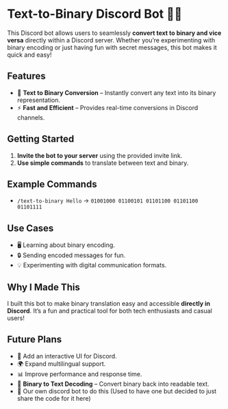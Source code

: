 # Text-to-Binary Discord Bot 🤖💬  

This Discord bot allows users to seamlessly **convert text to binary and vice versa** directly within a Discord server. Whether you’re experimenting with binary encoding or just having fun with secret messages, this bot makes it quick and easy!  

## Features  

- 🔢 **Text to Binary Conversion** – Instantly convert any text into its binary representation.   
- ⚡ **Fast and Efficient** – Provides real-time conversions in Discord channels.  

## Getting Started  

1. **Invite the bot to your server** using the provided invite link.  
2. **Use simple commands** to translate between text and binary.  

## Example Commands  
- `/text-to-binary Hello` → `01001000 01100101 01101100 01101100 01101111`  

## Use Cases  

- 🖥️ Learning about binary encoding.  
- 🔒 Sending encoded messages for fun.  
- 💡 Experimenting with digital communication formats.  

## Why I Made This  

I built this bot to make binary translation easy and accessible **directly in Discord**. It’s a fun and practical tool for both tech enthusiasts and casual users!  

## Future Plans  

- 🎨 Add an interactive UI for Discord.  
- 🌍 Expand multilingual support.  
- 📊 Improve performance and response time.
- 💬 **Binary to Text Decoding** – Convert binary back into readable text.
- 🤖 Our own discord bot to do this (Used to have one but decided to just share the code for it here)
